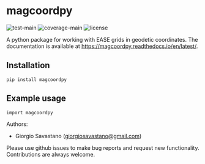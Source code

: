 # magcoordpy

![test-main](https://github.com/giorgiosavastano/magcoordpy/actions/workflows/python-test-main.yml/badge.svg)
![coverage-main](https://img.shields.io/codecov/c/github/giorgiosavastano/magcoordpy)
![license](https://img.shields.io/github/license/giorgiosavastano/magcoordpy)

A python package for working with EASE grids in geodetic coordinates.
The documentation is available at https://magcoordpy.readthedocs.io/en/latest/.

Installation
------------

    pip install magcoordpy

Example usage
-------------

    import magcoordpy


Authors:

- Giorgio Savastano (<giorgiosavastano@gmail.com>)

Please use github issues to make bug reports and request new functionality. Contributions are always welcome.